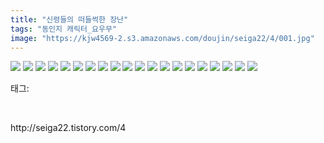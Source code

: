 ```yaml
---
title: "신령들의 떠들썩한 장난"
tags: "동인지 캐릭터_요우무"
image: "https://kjw4569-2.s3.amazonaws.com/doujin/seiga22/4/001.jpg"
---
```

<img src="{{ site.imgserver9 }}/seiga22/4/001.jpg">
<img src="{{ site.imgserver9 }}/seiga22/4/002.jpg">
<img src="{{ site.imgserver9 }}/seiga22/4/003.jpg">
<img src="{{ site.imgserver9 }}/seiga22/4/004.jpg">
<img src="{{ site.imgserver9 }}/seiga22/4/005.jpg">
<img src="{{ site.imgserver9 }}/seiga22/4/006.jpg">
<img src="{{ site.imgserver9 }}/seiga22/4/007.jpg">
<img src="{{ site.imgserver9 }}/seiga22/4/008.jpg">
<img src="{{ site.imgserver9 }}/seiga22/4/009.jpg">
<img src="{{ site.imgserver9 }}/seiga22/4/010.jpg">
<img src="{{ site.imgserver9 }}/seiga22/4/011.jpg">
<img src="{{ site.imgserver9 }}/seiga22/4/012.jpg">
<img src="{{ site.imgserver9 }}/seiga22/4/013.jpg">
<img src="{{ site.imgserver9 }}/seiga22/4/014.jpg">
<img src="{{ site.imgserver9 }}/seiga22/4/015.jpg">
<img src="{{ site.imgserver9 }}/seiga22/4/016.jpg">
<img src="{{ site.imgserver9 }}/seiga22/4/017.jpg">
<img src="{{ site.imgserver9 }}/seiga22/4/018.jpg">
<img src="{{ site.imgserver9 }}/seiga22/4/019.jpg">
<img src="{{ site.imgserver9 }}/seiga22/4/020.jpg">
<div class="tagTrail">
<p>태그: </p>
<ul>
</ul>
</div><br/>
<p class="reference">http://seiga22.tistory.com/4</p>
